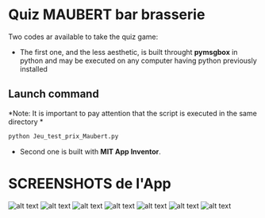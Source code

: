 # Quiz MAUBERT bar brasserie

Two codes ar available to take the quiz game:
- The first one, and the less aesthetic, is built throught **pymsgbox** in python and may be executed on any computer having python previously installed

## Launch command

*Note: It is important to pay attention that the script is executed in the same directory *

```bash
python Jeu_test_prix_Maubert.py 
```

- Second one is built with **MIT App Inventor**. 

# SCREENSHOTS de l'App
 

![alt text](https://github.com/amandinesandri/Jeux_Maubert/blob/master/screenshots/20200330_165756.jpg)
![alt text](https://github.com/amandinesandri/Jeux_Maubert/blob/master/screenshots/Screenshot_20200330-165812.jpg)
![alt text](https://github.com/amandinesandri/Jeux_Maubert/blob/master/screenshots/Screenshot_20200330-165824.jpg)
![alt text](https://github.com/amandinesandri/Jeux_Maubert/blob/master/screenshots/Screenshot_20200330-165836.jpg)
![alt text](https://github.com/amandinesandri/Jeux_Maubert/blob/master/screenshots/Screenshot_20200330-165856.jpg)
![alt text](https://github.com/amandinesandri/Jeux_Maubert/blob/master/screenshots/Screenshot_20200330-165909.jpg)
![alt text](https://github.com/amandinesandri/Jeux_Maubert/blob/master/screenshots/Screenshot_20200330-165916.jpg)
